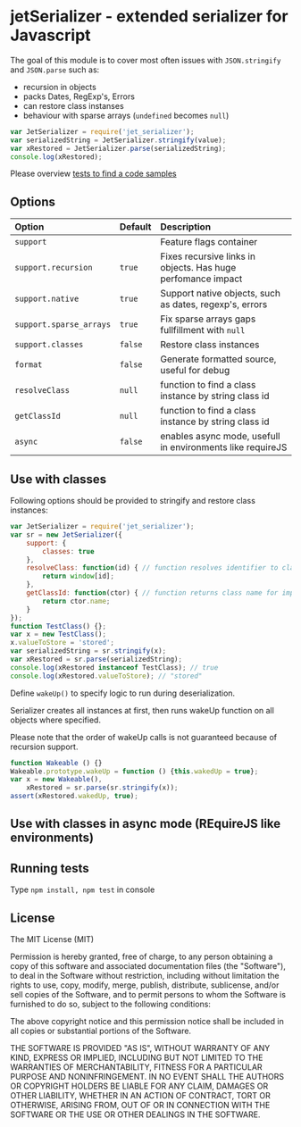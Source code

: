 # jetSerializer - extended serializer for Javascript
The goal of this module is to cover most often issues with `JSON.stringify` and `JSON.parse` such as:
- recursion in objects
- packs Dates, RegExp's, Errors
- can restore class instanses
- behaviour with sparse arrays (`undefined` becomes `null`)

```javascript
var JetSerializer = require('jet_serializer');
var serializedString = JetSerializer.stringify(value);
var xRestored = JetSerializer.parse(serializedString);
console.log(xRestored);
```

Please overview [tests to find a code samples](https://github.com/amuzalevskiy/jet_serializer/blob/master/test/jet_serializer.js)

## Options
| Option                 | Default   | Description                                                  |
|:-----------------------|:----------|:-------------------------------------------------------------|
| `support`              |           | Feature flags container                                      |
| `support.recursion`    | `true`    | Fixes recursive links in objects. Has huge perfomance impact |
| `support.native`       | `true`    | Support native objects, such as dates, regexp's, errors      |
| `support.sparse_arrays`| `true`    | Fix sparse arrays gaps fullfillment with `null`              |
| `support.classes`      | `false`   | Restore class instances                                      |
| `format`               | `false`   | Generate formatted source, useful for debug                  |
| `resolveClass`         | `null`    | function to find a class instance by string class id         |
| `getClassId`           | `null`    | function to find a class instance by string class id         |
| `async`                | `false`   | enables async mode, usefull in environments like requireJS   |

## Use with classes
Following options should be provided to stringify and restore class instances:
```javascript
var JetSerializer = require('jet_serializer');
var sr = new JetSerializer({
    support: {
        classes: true
    },
    resolveClass: function(id) { // function resolves identifier to class implementation
        return window[id];
    },
    getClassId: function(ctor) { // function returns class name for implementation
        return ctor.name;
    }
});
function TestClass() {};
var x = new TestClass();
x.valueToStore = 'stored';
var serializedString = sr.stringify(x);
var xRestored = sr.parse(serializedString);
console.log(xRestored instanceof TestClass); // true
console.log(xRestored.valueToStore); // "stored"
```

Define `wakeUp()` to specify logic to run during deserialization.

Serializer creates all instances at first, then runs wakeUp function on all objects where specified.

Please note that the order of wakeUp calls is not guaranteed because of recursion support.

```javascript
function Wakeable () {}
Wakeable.prototype.wakeUp = function () {this.wakedUp = true};
var x = new Wakeable(),
    xRestored = sr.parse(sr.stringify(x));
assert(xRestored.wakedUp, true);
```

## Use with classes in async mode (REquireJS like environments)


## Running tests
Type `npm install, npm test` in console

## License
The MIT License (MIT)

Permission is hereby granted, free of charge, to any person obtaining a copy
of this software and associated documentation files (the "Software"), to deal
in the Software without restriction, including without limitation the rights
to use, copy, modify, merge, publish, distribute, sublicense, and/or sell
copies of the Software, and to permit persons to whom the Software is
furnished to do so, subject to the following conditions:

The above copyright notice and this permission notice shall be included in all
copies or substantial portions of the Software.

THE SOFTWARE IS PROVIDED "AS IS", WITHOUT WARRANTY OF ANY KIND, EXPRESS OR
IMPLIED, INCLUDING BUT NOT LIMITED TO THE WARRANTIES OF MERCHANTABILITY,
FITNESS FOR A PARTICULAR PURPOSE AND NONINFRINGEMENT. IN NO EVENT SHALL THE
AUTHORS OR COPYRIGHT HOLDERS BE LIABLE FOR ANY CLAIM, DAMAGES OR OTHER
LIABILITY, WHETHER IN AN ACTION OF CONTRACT, TORT OR OTHERWISE, ARISING FROM,
OUT OF OR IN CONNECTION WITH THE SOFTWARE OR THE USE OR OTHER DEALINGS IN THE
SOFTWARE.
